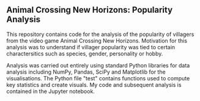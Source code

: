 ## Animal Crossing New Horizons: Popularity Analysis

This repository contains code for the analysis of the popularity of villagers from the video game Animal Crossing New Horizons. Motivation for this analysis was to understand if villager popularity was tied to certain charactersitics such as species, gender, personality or hobby. 

Analysis was carried out entirely using standard Python libraries for data analysis including NumPy, Pandas, SciPy and Matplotlib for the visualisations. The Python file "test" contains functions used to compute key statistics and create visuals. My code and subsequent analysis is contained in the Jupyter notebook.  
